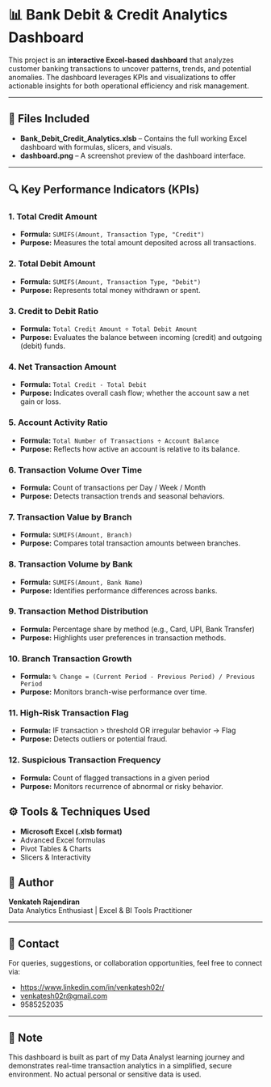 # 📊 Bank Debit & Credit Analytics Dashboard

This project is an **interactive Excel-based dashboard** that analyzes customer banking transactions to uncover patterns, trends, and potential anomalies. The dashboard leverages KPIs and visualizations to offer actionable insights for both operational efficiency and risk management.

---

## 📁 Files Included

- **Bank_Debit_Credit_Analytics.xlsb** – Contains the full working Excel dashboard with formulas, slicers, and visuals.
- **dashboard.png** – A screenshot preview of the dashboard interface.

---

## 🔍 Key Performance Indicators (KPIs)

### 1. **Total Credit Amount**
- **Formula:** `SUMIFS(Amount, Transaction Type, "Credit")`
- **Purpose:** Measures the total amount deposited across all transactions.

### 2. **Total Debit Amount**
- **Formula:** `SUMIFS(Amount, Transaction Type, "Debit")`
- **Purpose:** Represents total money withdrawn or spent.

### 3. **Credit to Debit Ratio**
- **Formula:** `Total Credit Amount ÷ Total Debit Amount`
- **Purpose:** Evaluates the balance between incoming (credit) and outgoing (debit) funds.

### 4. **Net Transaction Amount**
- **Formula:** `Total Credit - Total Debit`
- **Purpose:** Indicates overall cash flow; whether the account saw a net gain or loss.

### 5. **Account Activity Ratio**
- **Formula:** `Total Number of Transactions ÷ Account Balance`
- **Purpose:** Reflects how active an account is relative to its balance.

### 6. **Transaction Volume Over Time**
- **Formula:** Count of transactions per Day / Week / Month
- **Purpose:** Detects transaction trends and seasonal behaviors.

### 7. **Transaction Value by Branch**
- **Formula:** `SUMIFS(Amount, Branch)`
- **Purpose:** Compares total transaction amounts between branches.

### 8. **Transaction Volume by Bank**
- **Formula:** `SUMIFS(Amount, Bank Name)`
- **Purpose:** Identifies performance differences across banks.

### 9. **Transaction Method Distribution**
- **Formula:** Percentage share by method (e.g., Card, UPI, Bank Transfer)
- **Purpose:** Highlights user preferences in transaction methods.

### 10. **Branch Transaction Growth**
- **Formula:** `% Change = (Current Period - Previous Period) / Previous Period`
- **Purpose:** Monitors branch-wise performance over time.

### 11. **High-Risk Transaction Flag**
- **Formula:** IF transaction > threshold OR irregular behavior → Flag
- **Purpose:** Detects outliers or potential fraud.

### 12. **Suspicious Transaction Frequency**
- **Formula:** Count of flagged transactions in a given period
- **Purpose:** Monitors recurrence of abnormal or risky behavior.

## ⚙️ Tools & Techniques Used

- **Microsoft Excel (.xlsb format)**
- Advanced Excel formulas
- Pivot Tables & Charts
- Slicers & Interactivity

## 👤 Author

**Venkateh Rajendiran**  
Data Analytics Enthusiast | Excel & BI Tools Practitioner

---

## 💬 Contact

For queries, suggestions, or collaboration opportunities, feel free to connect via:
- https://www.linkedin.com/in/venkatesh02r/
- venkatesh02r@gmail.com
- 9585252035
---

## 📌 Note

This dashboard is built as part of my Data Analyst learning journey and demonstrates real-time transaction analytics in a simplified, secure environment. No actual personal or sensitive data is used.

